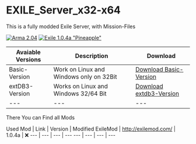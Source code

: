 # EXILE_Server_x32-x64

This is a fully modded Exile Server, with Mission-Files


[![Arma 2.04](https://img.shields.io/badge/Arma-2.04-blue.svg)](https://dev.arma3.com/post/spotrep-00077) [![Exile 1.0.4a "Pineapple"](https://img.shields.io/badge/Exile-1.0.4a%20"Lemon"-yellow.svg)](http://www.exilemod.com/topic/25026-104-pineapple/) 

Avaiable Versions | Description  |  Download
--- | ---  |  ---
Basic-Version | Work on Linux and Windows only on 32Bit | [Download Basic-Version](https://github.com/HellBz/EXILE_Server_x32-x64/archive/refs/tags/basic_1_0_4_a.zip)
extDB3-Version | Works on Linux and Windows 32/64 Bit | [Download extdb3-Version](https://github.com/HellBz/EXILE_Server_x32-x64/archive/refs/tags/extdb3_1_0_4_a.zip)
--- | ---  |  ---

There You can Find all Mods

Used Mod | Link | Version | Modified
ExileMod | http://exilemod.com/ | 1.0.4a | ❌
--- | --- | --- | ---
--- | --- | --- | ---
